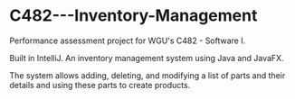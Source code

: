 # C482---Inventory-Management
Performance assessment project for WGU's C482 - Software I.

Built in IntelliJ. An inventory management system using Java and JavaFX.

The system allows adding, deleting, and modifying a list of parts and their details and using these parts to create products.
